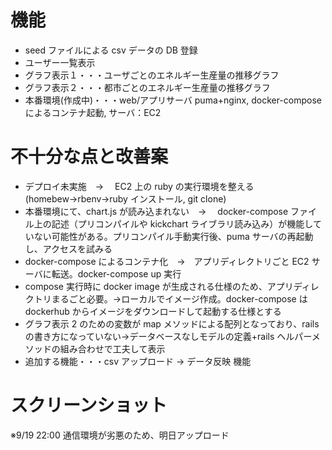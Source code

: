 # 機能

- seed ファイルによる csv データの DB 登録
- ユーザー一覧表示
- グラフ表示１・・・ユーザごとのエネルギー生産量の推移グラフ
- グラフ表示２・・・都市ごとのエネルギー生産量の推移グラフ
- 本番環境(作成中)・・・web/アプリサーバ puma+nginx, docker-compose によるコンテナ起動, サーバ：EC2

# 不十分な点と改善案

- デプロイ未実施　->　 EC2 上の ruby の実行環境を整える(homebew→rbenv→ruby インストール, git clone)
- 本番環境にて、chart.js が読み込まれない　->　 docker-compose ファイル上の記述（プリコンパイルや kickchart ライブラリ読み込み）が機能していない可能性がある。プリコンパイル手動実行後、puma サーバの再起動し、アクセスを試みる
- docker-compose によるコンテナ化　->　アプリディレクトリごと EC2 サーバに転送。docker-compose up 実行
- compose 実行時に docker image が生成される仕様のため、アプリディレクトリまるごと必要。->ローカルでイメージ作成。docker-compose は dockerhub からイメージをダウンロードして起動する仕様とする
- グラフ表示 2 のための変数が map メソッドによる配列となっており、rails の書き方になっていない->データベースなしモデルの定義+rails ヘルパーメソッドの組み合わせで工夫して表示
- 追加する機能・・・csv アップロード → データ反映 機能

# スクリーンショット

※9/19 22:00 通信環境が劣悪のため、明日アップロード

